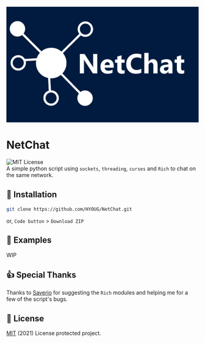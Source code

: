 ![NetChat](https://github.com/HYOUG/NetChat/blob/main/data/assets/icon.png?raw=True)
          
# NetChat 
![MIT License](https://img.shields.io/badge/license-MIT-green) \
A simple python script using `sockets`, `threading`, `curses` and `Rich` to chat on the same network.

## 💾 Installation
```bash
git clone https://github.com/HYOUG/NetChat.git
```
or, `Code button` > `Download ZIP`

## 📌 Examples
WIP

## 👍 Special Thanks
Thanks to [Saverio](https://github.com/Saverio976) for suggesting the `Rich` modules and helping me for a few of the script's bugs.

## 📜 License
[MIT](https://choosealicense.com/licenses/mit/) (2021) License protected project.